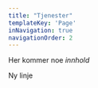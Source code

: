 ```yaml
---
title: "Tjenester"
templateKey: 'Page'
inNavigation: true
navigationOrder: 2
---
```


Her kommer noe *innhold*

Ny linje
